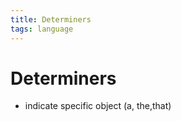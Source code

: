 ```yaml
---
title: Determiners
tags: language
---
```


# Determiners
- indicate specific object (a, the,that)






























































